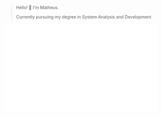 > Hello! 👋 I'm Matheus.
> 
> Currently pursuing my degree in System Analysis and Development

![Stats](https://raw.githubusercontent.com/necobrn/github-stats-transparent/c5dbfc509c6d694a8e9556b6f66eef69b22a9a72/generated/overview.svg "stats")
